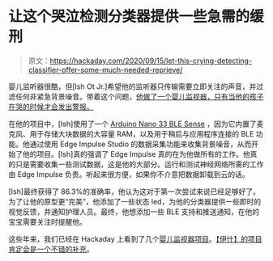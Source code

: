 # 让这个哭泣检测分类器提供一些急需的缓刑

> 原文：<https://hackaday.com/2020/09/15/let-this-crying-detecting-classifier-offer-some-much-needed-reprieve/>

婴儿监听器很酷，但[Ish Ot Jr.]希望他的监听器只传输需要立即关注的声音，并过滤任何非紧急背景噪音。带着这个问题，[他做了一个婴儿监视器，只有当他的孩子在哭的时候才会发出警报。](https://www.hackster.io/ishotjr/babl-a-baby-monitor-powered-by-tinyml-and-edge-impulse-f5045f)

在他的项目中，[Ish]使用了一个 [Arduino Nano 33 BLE Sense](https://hackaday.com/2019/05/19/new-arduino-nano-line-rolls-out-in-four-flavors-at-maker-faire-bay-area/) ，因为它内置了麦克风、用于存储大块数据的大容量 RAM，以及用于稍后与应用程序连接的 BLE 功能。他通过使用 Edge Impulse Studio 的数据采集功能来收集背景噪音，从而开始了他的项目。[Ish]真的强调了 Edge Impulse 真的在为他做所有的工作。他真的只是需要收集一些测试数据，这是他的大部分。运行和测试神经网络所需的工作由 Edge Impulse 负责。听起来很方便，如果你不介意把数据卸载到云的话。

[Ish]最终获得了 86.3%的准确率，他认为这对于第一次尝试来说已经足够好了。为了让他的原型更“完美”，他添加了一些状态 led，为他的分类器提供一些即时的视觉反馈，并通知护理人员。最终，他想添加一些 BLE 支持和推送通知，在他的宝宝需要关注时提醒他。

这些年来，我们已经在 Hackaday 上看到了几个[婴儿监视器项目](https://hackaday.com/2016/07/15/baby-monitor-rebuild-is-also-esp8266-audio-streaming-how-to/)。[【伊什】的项目肯定会是一个不错的补充](https://hackaday.com/2017/01/03/modified-baby-monitor-interrupts-your-groove-in-case-of-emergency/)。